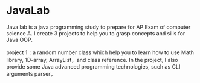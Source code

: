 # JavaLab
Java lab is a java programming study to prepare for AP Exam of computer science A. I create 3 projects to help you to grasp   concepts and sills for Java  OOP.

project 1：a random number class which help you to learn how to use Math library, 1D-array, ArrayList，and class reference. In the project, I also provide some Java    advanced programming technologies, such as CLI arguments parser，
